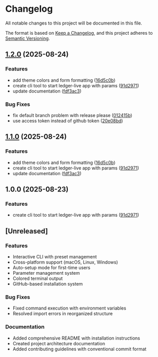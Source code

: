 # Changelog

All notable changes to this project will be documented in this file.

The format is based on [Keep a Changelog](https://keepachangelog.com/en/1.0.0/),
and this project adheres to [Semantic Versioning](https://semver.org/spec/v2.0.0.html).

## [1.2.0](https://github.com/philipptpunkt/ledger-live-starter/compare/v1.1.0...v1.2.0) (2025-08-24)


### Features

* add theme colors and form formatting ([16d5c0b](https://github.com/philipptpunkt/ledger-live-starter/commit/16d5c0b10a2b4baafe4a02284aee7e05cdc2754e))
* create cli tool to start ledger-live app with params ([91d2971](https://github.com/philipptpunkt/ledger-live-starter/commit/91d297134dd0a83eca69eb10d8fce1369208e775))
* update documentation ([fdf3ac3](https://github.com/philipptpunkt/ledger-live-starter/commit/fdf3ac3b1ec94f726331a1dedb131bcd8e3c9280))


### Bug Fixes

* fix default branch problem with release please ([012415b](https://github.com/philipptpunkt/ledger-live-starter/commit/012415b904b7a0559053ddc0f81c0edf23cebc17))
* use access token instead of github token ([20e08bd](https://github.com/philipptpunkt/ledger-live-starter/commit/20e08bd54969a6d82546d3da20b58bc30a59d93d))

## [1.1.0](https://github.com/philipptpunkt/ledger-live-starter/compare/v1.0.0...v1.1.0) (2025-08-24)


### Features

* add theme colors and form formatting ([16d5c0b](https://github.com/philipptpunkt/ledger-live-starter/commit/16d5c0b10a2b4baafe4a02284aee7e05cdc2754e))
* create cli tool to start ledger-live app with params ([91d2971](https://github.com/philipptpunkt/ledger-live-starter/commit/91d297134dd0a83eca69eb10d8fce1369208e775))
* update documentation ([fdf3ac3](https://github.com/philipptpunkt/ledger-live-starter/commit/fdf3ac3b1ec94f726331a1dedb131bcd8e3c9280))

## 1.0.0 (2025-08-23)


### Features

* create cli tool to start ledger-live app with params ([91d2971](https://github.com/philipptpunkt/ledger-live-starter/commit/91d297134dd0a83eca69eb10d8fce1369208e775))

## [Unreleased]

### Features

- Interactive CLI with preset management
- Cross-platform support (macOS, Linux, Windows)
- Auto-setup mode for first-time users
- Parameter management system
- Colored terminal output
- GitHub-based installation system

### Bug Fixes

- Fixed command execution with environment variables
- Resolved import errors in reorganized structure

### Documentation

- Added comprehensive README with installation instructions
- Created project architecture documentation
- Added contributing guidelines with conventional commit format
